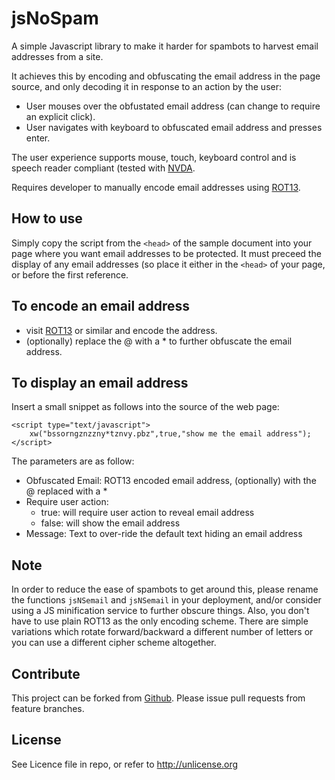 # jsNoSpam

A simple Javascript library to make it harder for spambots to harvest email addresses from a site.

It achieves this by encoding and obfuscating the email address in the page source, and only decoding it in response to an action by the user:
* User mouses over the obfustated email address (can change to require an explicit click).
* User navigates with keyboard to obfuscated email address and presses enter.

The user experience supports mouse, touch, keyboard control and is speech reader compliant (tested with [NVDA](http://www.nvaccess.org/).

Requires developer to manually encode email addresses using [ROT13](http://rot13.com).

How to use
----------
Simply copy the script from the <code>&lt;head></code> of the sample document into your page where you want email addresses to be protected.
It must preceed the display of any email addresses (so place it either in the <code>&lt;head></code> of your page, or before the first reference.
    
To encode an email address
--------------------------
* visit [ROT13](http://rot13.com) or similar and encode the address.
* (optionally) replace the @ with a * to further obfuscate the email address.

To display an email address
---------------------------
Insert a small snippet as follows into the source of the web page:

    <script type="text/javascript">
        xw("bssorngznzzny*tznvy.pbz",true,"show me the email address");
    </script>
    
The parameters are as follow:
* Obfuscated Email: ROT13 encoded email address, (optionally) with the @ replaced with a *
* Require user action:
    * true: will require user action to reveal email address
    * false: will show the email address
* Message: Text to over-ride the default text hiding an email address

Note
----
In order to reduce the ease of spambots to get around this, please rename the functions <code>jsNSemail</code> and <code>jsNSemail</code> in your deployment, 
and/or consider using a JS minification service to further obscure things.
Also, you don't have to use plain ROT13 as the only encoding scheme. There are simple variations which rotate forward/backward a different number of letters
or you can use a different cipher scheme altogether.    

Contribute
----------
This project can be forked from
[Github](https://github.com/Offbeatmammal/jsNoSpam). Please issue pull
requests from feature branches.

License
-------
See Licence file in repo, or refer to http://unlicense.org